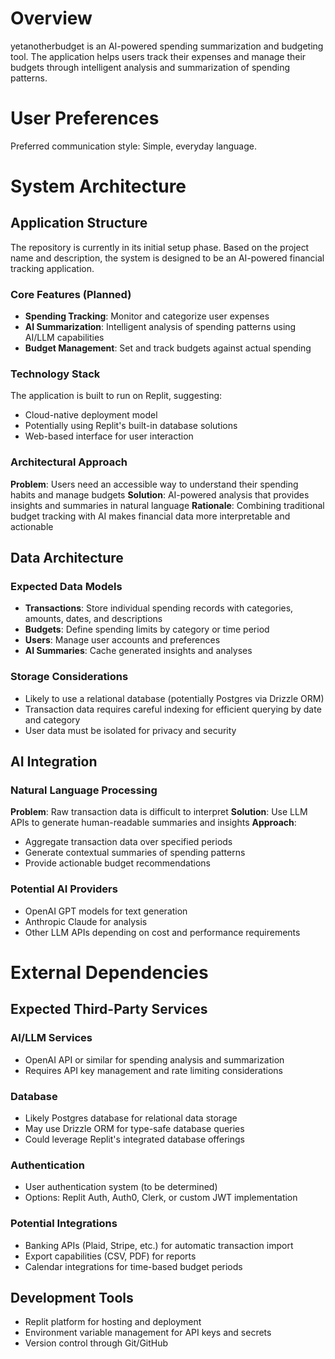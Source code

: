 # Overview

yetanotherbudget is an AI-powered spending summarization and budgeting tool. The application helps users track their expenses and manage their budgets through intelligent analysis and summarization of spending patterns.

# User Preferences

Preferred communication style: Simple, everyday language.

# System Architecture

## Application Structure

The repository is currently in its initial setup phase. Based on the project name and description, the system is designed to be an AI-powered financial tracking application.

### Core Features (Planned)
- **Spending Tracking**: Monitor and categorize user expenses
- **AI Summarization**: Intelligent analysis of spending patterns using AI/LLM capabilities
- **Budget Management**: Set and track budgets against actual spending

### Technology Stack

The application is built to run on Replit, suggesting:
- Cloud-native deployment model
- Potentially using Replit's built-in database solutions
- Web-based interface for user interaction

### Architectural Approach

**Problem**: Users need an accessible way to understand their spending habits and manage budgets
**Solution**: AI-powered analysis that provides insights and summaries in natural language
**Rationale**: Combining traditional budget tracking with AI makes financial data more interpretable and actionable

## Data Architecture

### Expected Data Models
- **Transactions**: Store individual spending records with categories, amounts, dates, and descriptions
- **Budgets**: Define spending limits by category or time period
- **Users**: Manage user accounts and preferences
- **AI Summaries**: Cache generated insights and analyses

### Storage Considerations
- Likely to use a relational database (potentially Postgres via Drizzle ORM)
- Transaction data requires careful indexing for efficient querying by date and category
- User data must be isolated for privacy and security

## AI Integration

### Natural Language Processing
**Problem**: Raw transaction data is difficult to interpret
**Solution**: Use LLM APIs to generate human-readable summaries and insights
**Approach**: 
- Aggregate transaction data over specified periods
- Generate contextual summaries of spending patterns
- Provide actionable budget recommendations

### Potential AI Providers
- OpenAI GPT models for text generation
- Anthropic Claude for analysis
- Other LLM APIs depending on cost and performance requirements

# External Dependencies

## Expected Third-Party Services

### AI/LLM Services
- OpenAI API or similar for spending analysis and summarization
- Requires API key management and rate limiting considerations

### Database
- Likely Postgres database for relational data storage
- May use Drizzle ORM for type-safe database queries
- Could leverage Replit's integrated database offerings

### Authentication
- User authentication system (to be determined)
- Options: Replit Auth, Auth0, Clerk, or custom JWT implementation

### Potential Integrations
- Banking APIs (Plaid, Stripe, etc.) for automatic transaction import
- Export capabilities (CSV, PDF) for reports
- Calendar integrations for time-based budget periods

## Development Tools
- Replit platform for hosting and deployment
- Environment variable management for API keys and secrets
- Version control through Git/GitHub